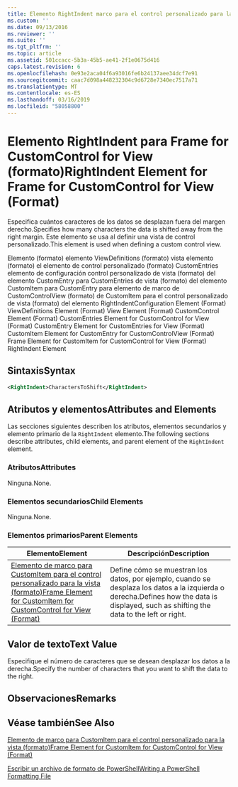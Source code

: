 ```yaml
---
title: Elemento RightIndent marco para el control personalizado para la vista (formato) | Microsoft Docs
ms.custom: ''
ms.date: 09/13/2016
ms.reviewer: ''
ms.suite: ''
ms.tgt_pltfrm: ''
ms.topic: article
ms.assetid: 501ccacc-5b3a-45b5-ae41-2f1e0675d416
caps.latest.revision: 6
ms.openlocfilehash: 0e93e2aca04f6a93016fe6b24137aee34dcf7e91
ms.sourcegitcommit: caac7d098a448232304c9d6728e7340ec7517a71
ms.translationtype: MT
ms.contentlocale: es-ES
ms.lasthandoff: 03/16/2019
ms.locfileid: "58058800"
---
```

# <a name="rightindent-element-for-frame-for-customcontrol-for-view-format"></a><span data-ttu-id="a60a2-102">Elemento RightIndent para Frame for CustomControl for View (formato)</span><span class="sxs-lookup"><span data-stu-id="a60a2-102">RightIndent Element for Frame for CustomControl for View (Format)</span></span>

<span data-ttu-id="a60a2-103">Especifica cuántos caracteres de los datos se desplazan fuera del margen derecho.</span><span class="sxs-lookup"><span data-stu-id="a60a2-103">Specifies how many characters the data is shifted away from the right margin.</span></span> <span data-ttu-id="a60a2-104">Este elemento se usa al definir una vista de control personalizado.</span><span class="sxs-lookup"><span data-stu-id="a60a2-104">This element is used when defining a custom control view.</span></span>

<span data-ttu-id="a60a2-105">Elemento (formato) elemento ViewDefinitions (formato) vista elemento (formato) el elemento de control personalizado (formato) CustomEntries elemento de configuración control personalizado de vista (formato) del elemento CustomEntry para CustomEntries de vista (formato) del elemento CustomItem para CustomEntry para elemento de marco de CustomControlView (formato) de CustomItem para el control personalizado de vista (formato) del elemento RightIndent</span><span class="sxs-lookup"><span data-stu-id="a60a2-105">Configuration Element (Format) ViewDefinitions Element (Format) View Element (Format) CustomControl Element (Format) CustomEntries Element for CustomControl for View (Format) CustomEntry Element for CustomEntries for View (Format) CustomItem Element for CustomEntry for CustomControlView (Format) Frame Element for CustomItem for CustomControl for View (Format) RightIndent Element</span></span>

## <a name="syntax"></a><span data-ttu-id="a60a2-106">Sintaxis</span><span class="sxs-lookup"><span data-stu-id="a60a2-106">Syntax</span></span>

```xml
<RightIndent>CharactersToShift</RightIndent>
```

## <a name="attributes-and-elements"></a><span data-ttu-id="a60a2-107">Atributos y elementos</span><span class="sxs-lookup"><span data-stu-id="a60a2-107">Attributes and Elements</span></span>

<span data-ttu-id="a60a2-108">Las secciones siguientes describen los atributos, elementos secundarios y elemento primario de la `RightIndent` elemento.</span><span class="sxs-lookup"><span data-stu-id="a60a2-108">The following sections describe attributes, child elements, and parent element of the `RightIndent` element.</span></span>

### <a name="attributes"></a><span data-ttu-id="a60a2-109">Atributos</span><span class="sxs-lookup"><span data-stu-id="a60a2-109">Attributes</span></span>

<span data-ttu-id="a60a2-110">Ninguna.</span><span class="sxs-lookup"><span data-stu-id="a60a2-110">None.</span></span>

### <a name="child-elements"></a><span data-ttu-id="a60a2-111">Elementos secundarios</span><span class="sxs-lookup"><span data-stu-id="a60a2-111">Child Elements</span></span>

<span data-ttu-id="a60a2-112">Ninguna.</span><span class="sxs-lookup"><span data-stu-id="a60a2-112">None.</span></span>

### <a name="parent-elements"></a><span data-ttu-id="a60a2-113">Elementos primarios</span><span class="sxs-lookup"><span data-stu-id="a60a2-113">Parent Elements</span></span>

|<span data-ttu-id="a60a2-114">Elemento</span><span class="sxs-lookup"><span data-stu-id="a60a2-114">Element</span></span>|<span data-ttu-id="a60a2-115">Descripción</span><span class="sxs-lookup"><span data-stu-id="a60a2-115">Description</span></span>|
|-------------|-----------------|
|[<span data-ttu-id="a60a2-116">Elemento de marco para CustomItem para el control personalizado para la vista (formato)</span><span class="sxs-lookup"><span data-stu-id="a60a2-116">Frame Element for CustomItem for CustomControl for View (Format)</span></span>](./frame-element-for-customitem-for-customcontrol-for-view-format.md)|<span data-ttu-id="a60a2-117">Define cómo se muestran los datos, por ejemplo, cuando se desplaza los datos a la izquierda o derecha.</span><span class="sxs-lookup"><span data-stu-id="a60a2-117">Defines how the data is displayed, such as shifting the data to the left or right.</span></span>|

## <a name="text-value"></a><span data-ttu-id="a60a2-118">Valor de texto</span><span class="sxs-lookup"><span data-stu-id="a60a2-118">Text Value</span></span>

<span data-ttu-id="a60a2-119">Especifique el número de caracteres que se desean desplazar los datos a la derecha.</span><span class="sxs-lookup"><span data-stu-id="a60a2-119">Specify the number of characters that you want to shift the data to the right.</span></span>

## <a name="remarks"></a><span data-ttu-id="a60a2-120">Observaciones</span><span class="sxs-lookup"><span data-stu-id="a60a2-120">Remarks</span></span>

## <a name="see-also"></a><span data-ttu-id="a60a2-121">Véase también</span><span class="sxs-lookup"><span data-stu-id="a60a2-121">See Also</span></span>

[<span data-ttu-id="a60a2-122">Elemento de marco para CustomItem para el control personalizado para la vista (formato)</span><span class="sxs-lookup"><span data-stu-id="a60a2-122">Frame Element for CustomItem for CustomControl for View (Format)</span></span>](./frame-element-for-customitem-for-customcontrol-for-view-format.md)

[<span data-ttu-id="a60a2-123">Escribir un archivo de formato de PowerShell</span><span class="sxs-lookup"><span data-stu-id="a60a2-123">Writing a PowerShell Formatting File</span></span>](./writing-a-powershell-formatting-file.md)

